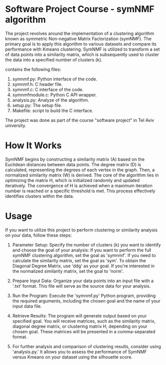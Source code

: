 # Software Project Course - symNMF algorithm

The project revolves around the implementation of a clustering algorithm known as symmetric Non-negative Matrix Factorization (symNMF).
The primary goal is to apply this algorithm to various datasets and compare its performance with Kmeans clustering.
SymNMF is utilized to transform a set of data points into a similarity matrix, which is subsequently used to cluster the data into a specified number of clusters (k).

contains the following files:
1. symnmf.py: Python interface of the code.
2. symnmf.h: C header file.
3. symnmf.c: C interface of the code.
4. symnmfmodule.c: Python C API wrapper.
5. analysis.py: Analyze of the algorithm.
6. setup.py: The setup file.
7. Makefile: script to build the C interface.

The project was done as part of the course "software project" in Tel Aviv university.

# How It Works

SymNMF begins by constructing a similarity matrix (A) based on the Euclidean distances between data points.
The degree matrix (D) is calculated, representing the degrees of each vertex in the graph.
Then, a normalized similarity matrix (W) is derived.
The core of the algorithm lies in optimizing the matrix H, which is initialized randomly and updated iteratively.
The convergence of H is achieved when a maximum iteration number is reached or a specific threshold is met.
This process effectively identifies clusters within the data.

# Usage

If you want to utilize this project to perform clustering or similarity analysis on your data, follow these steps:

1. Parameter Setup: Specify the number of clusters (k) you want to identify and choose the goal of your analysis:
    If you want to perform the full symNMF clustering algorithm, set the goal as 'symnmf'.
    If you need to calculate the similarity matrix, set the goal as 'sym'.
    To obtain the Diagonal Degree Matrix, use 'ddg' as your goal.
    If you're interested in the normalized similarity matrix, set the goal to 'norm'.

2. Prepare Input Data: Organize your data points into an input file with a '.txt' format.
   This file will serve as the source data for your analysis.

3. Run the Program: Execute the 'symnmf.py' Python program, providing the required arguments, including the chosen goal and the name of your input data file.

4. Retrieve Results: The program will generate output based on your specified goal.
   You will receive matrices, such as the similarity matrix, diagonal degree matrix, or clustering matrix H, depending on your chosen goal.
   These matrices will be presented in a comma-separated format.

5. For further analysis and comparison of clustering results, consider using 'analysis.py.'
   It allows you to assess the performance of SymNMF versus Kmeans on your dataset using the silhouette score.



